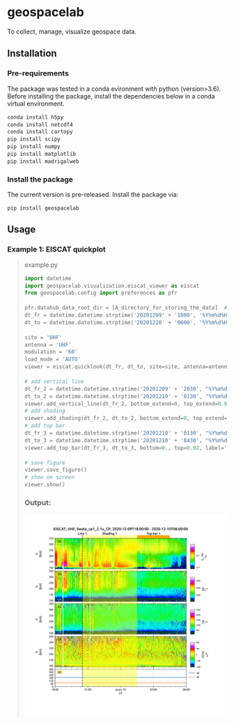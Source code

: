 # geospacelab
To collect, manage, visualize geospace data.

## Installation

### Pre-requirements
The package was tested in a conda evironment with python (version>3.6). 
Before installing the package, install the dependencies below in a conda virtual environment.

```sh
conda install h5py
conda install netcdf4
conda install cartopy 
pip install scipy
pip install numpy
pip install matplotlib
pip install madrigalweb
```

### Install the package
The current version is pre-released. Install the package via:

```shell
pip install geospacelab
```

## Usage

### Example 1: EISCAT quickplot
> example.py
> ```python
> import datetime
> import geospacelab.visualization.eiscat_viewer as eiscat
> from geospacelab.config import preferences as pfr
> 
> pfr.datahub_data_root_dir = [A_directory_for_storing_the_data]  # Default: [home_directory]/Geospace_Data
> dt_fr = datetime.datetime.strptime('20201209' + '1800', '%Y%m%d%H%M')
> dt_to = datetime.datetime.strptime('20201210' + '0600', '%Y%m%d%H%M')
>
> site = 'UHF'
> antenna = 'UHF'
> modulation = '60'
> load_mode = 'AUTO'
> viewer = eiscat.quicklook(dt_fr, dt_to, site=site, antenna=antenna, modulation=modulation, load_mode='AUTO')
> 
> # add vertical line
> dt_fr_2 = datetime.datetime.strptime('20201209' + '2030', "%Y%m%d%H%M")
> dt_to_2 = datetime.datetime.strptime('20201210' + '0130', "%Y%m%d%H%M")
> viewer.add_vertical_line(dt_fr_2, bottom_extend=0, top_extend=0.02, label='Line 1', label_position='top')
> # add shading
> viewer.add_shading(dt_fr_2, dt_to_2, bottom_extend=0, top_extend=0.02, label='Shading 1', label_position='top')
> # add top bar
> dt_fr_3 = datetime.datetime.strptime('20201210' + '0130', "%Y%m%d%H%M")
> dt_to_3 = datetime.datetime.strptime('20201210' + '0430', "%Y%m%d%H%M")
> viewer.add_top_bar(dt_fr_3, dt_to_3, bottom=0., top=0.02, label='Top bar 1')
>
> # save figure
> viewer.save_figure()
> # show on screen
> viewer.show()
> ```
> ### Output:
> ![plot](./examples/EISCAT_UHF_beata_cp1_2.1u_CP_20201209-180000-20201210-060000.png)
